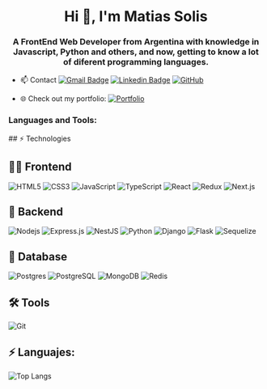 <h1 align="center">Hi 👋, I'm Matias Solis</h1>
<h3 align="center">A FrontEnd Web Developer from Argentina with knowledge in Javascript, Python and others, and now, getting to know a lot of diferent programming languages. </h3>

- 📫 Contact 
[![Gmail Badge](https://img.shields.io/badge/-maty.solis87@gmail.com-c14438?style=flat-square&logo=Gmail&logoColor=white&link=mailto:maty.solis87@gmail.com)](mailto:maty.solis87@gmail.com)
[![Linkedin Badge](https://img.shields.io/badge/-Matias_Solis-blue?style=flat-square&logo=Linkedin&logoColor=white&link=https://www.linkedin.com/in/matias-solis/)](https://www.linkedin.com/in/matias-solis/)
[![GitHub](https://img.shields.io/badge/-GitHub-181717?style=flat-square&logo=github&logoColor=white&link=https://github.com/Sir0s)](https://github.com/Sir0s)

- 🌐 Check out my portfolio: [![Portfolio](https://img.shields.io/badge/Portfolio-Visit-blue?style=for-the-badge)](https://sir0s-portfolio.vercel.app/)

<h3 align="left">Languages and Tools:</h3>
## ⚡ Technologies

## 🧑‍🎨 Frontend

![HTML5](https://img.shields.io/badge/-HTML5-E34F26?style=flat-square&logo=html5&logoColor=white)
![CSS3](https://img.shields.io/badge/-CSS3-1572B6?style=flat-square&logo=css3)
![JavaScript](https://img.shields.io/badge/-JavaScript-black?style=flat-square&logo=javascript)
![TypeScript](https://img.shields.io/badge/TypeScript-007ACC?style=flat-square&logo=typescript&logoColor=white)
![React](https://img.shields.io/badge/react-%2320232a.svg?style=flat-square&logo=react&logoColor=%2361DAFB)
![Redux](https://img.shields.io/badge/redux-%23593d88.svg?style=flat-square&logo=redux&logoColor=white)
![Next.js](https://img.shields.io/badge/Next.js-000000?style=flat-square&logo=next.js&logoColor=white)

## 🧠 Backend

![Nodejs](https://img.shields.io/badge/-Nodejs-black?style=flat-square&logo=Node.js)
![Express.js](https://img.shields.io/badge/Express.js-404D59?style=flat-square&logo=express&logoColor=white)
![NestJS](https://img.shields.io/badge/NestJS-E0234E?style=flat-square&logo=nestjs&logoColor=white)
![Python](https://img.shields.io/badge/Python-3776AB?style=flat-square&logo=python&logoColor=white)
![Django](https://img.shields.io/badge/Django-092E20?style=flat-square&logo=django&logoColor=white)
![Flask](https://img.shields.io/badge/Flask-black?style=flat-square&logo=flask&logoColor=white)
![Sequelize](https://img.shields.io/badge/Sequelize-52B0E7?style=flat-square&logo=Sequelize&logoColor=white)

## 🧱 Database

![Postgres](https://img.shields.io/badge/postgres-%23316192.svg?style=flat-square&logo=postgresql&logoColor=white)
![PostgreSQL](https://img.shields.io/badge/PostgreSQL-316192?style=flat-square&logo=postgresql&logoColor=white)
![MongoDB](https://img.shields.io/badge/MongoDB-4EA94B?style=flat-square&logo=mongodb&logoColor=white)
![Redis](https://img.shields.io/badge/Redis-DC382D?style=flat-square&logo=redis&logoColor=white)

## 🛠️ Tools

![Git](https://img.shields.io/badge/-Git-black?style=flat-square&logo=git)
## ⚡ Languajes:
![Top Langs](https://github-readme-stats.vercel.app/api/top-langs/?username=Sir0s&layout=compact)

